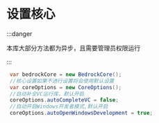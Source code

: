 # 设置核心

:::danger

本库大部分方法都为异步，且需要管理员权限运行

:::

```csharp
 var bedrockCore = new BedrockCore();
 //核心设置如果不进行设置将会使用默认设置
 var coreOptions = new CoreOptions();
 //自动补全VC运行库，默认开启
 coreOptions.autoCompleteVC = false;
 //自动开启Windows开发者模式,默认开启
 coreOptions.autoOpenWindowsDevelopment = true;
```